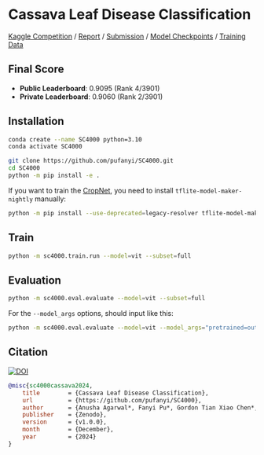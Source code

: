 # Cassava Leaf Disease Classification

[Kaggle Competition](https://www.kaggle.com/competitions/cassava-leaf-disease-classification/overview) / [Report](https://pufanyi.github.io/SC4000/report/main.pdf) / [Submission](https://www.kaggle.com/code/pufanyi/sc4000-final-submission) / [Model Checkpoints](https://huggingface.co/collections/pufanyi/sc4000-6717aaebf10b0e67e9a34a0d) / [Training Data](https://huggingface.co/datasets/pufanyi/cassava-leaf-disease-classification)

## Final Score

- **Public Leaderboard**: 0.9095 (Rank 4/3901)
- **Private Leaderboard**: 0.9060 (Rank 2/3901)

## Installation

```sh
conda create --name SC4000 python=3.10
conda activate SC4000

git clone https://github.com/pufanyi/SC4000.git
cd SC4000
python -m pip install -e .

```

If you want to train the [CropNet](https://www.kaggle.com/models/google/cropnet/tensorFlow2/classifier-cassava-disease-v1/1), you need to install `tflite-model-maker-nightly` manually:

```sh
python -m pip install --use-deprecated=legacy-resolver tflite-model-maker-nightly
```

## Train

```sh
python -m sc4000.train.run --model=vit --subset=full
```

## Evaluation

```sh
python -m sc4000.eval.evaluate --model=vit --subset=full
```

For the `--model_args` options, should input like this:

```sh
python -m sc4000.eval.evaluate --model=vit --model_args="pretrained=output/models/checkpoint-124" --subset=full
```

## Citation

[![DOI](https://zenodo.org/badge/DOI/10.5281/zenodo.14564899.svg)](https://doi.org/10.5281/zenodo.14564899)

```bib
@misc{sc4000cassava2024,
    title        = {Cassava Leaf Disease Classification},
    url          = {https://github.com/pufanyi/SC4000},
    author       = {Anusha Agarwal*, Fanyi Pu*, Gordon Tian Xiao Chen*, Siyang Shao*, Yi Shan*},
    publisher    = {Zenodo},
    version      = {v1.0.0},
    month        = {December},
    year         = {2024}
}
```
